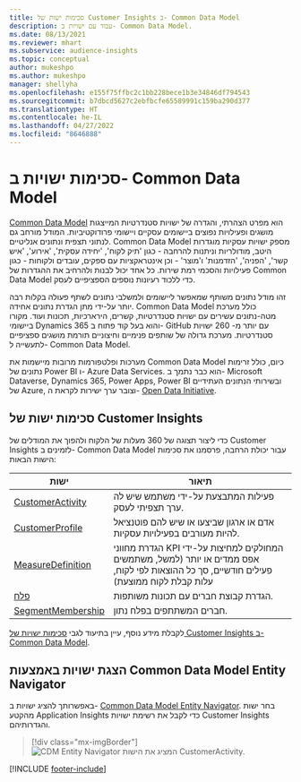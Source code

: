 ```yaml
---
title: סכימות ישות של Customer Insights ב- Common Data Model‏
description: עבוד עם ישויות ב- Common Data Model.
ms.date: 08/13/2021
ms.reviewer: mhart
ms.subservice: audience-insights
ms.topic: conceptual
author: mukeshpo
ms.author: mukeshpo
manager: shellyha
ms.openlocfilehash: e155f75ffbc2c1bb228bece1b3e34846df794543
ms.sourcegitcommit: b7dbcd5627c2ebfbcfe65589991c159ba290d377
ms.translationtype: HT
ms.contentlocale: he-IL
ms.lasthandoff: 04/27/2022
ms.locfileid: "8646888"
---
```

# <a name="entity-schemas-in-common-data-model"></a>סכימות ישויות ב- Common Data Model



[Common Data Model](/common-data-model/) הוא מפרט הצהרתי, והגדרה של ישויות סטנדרטיות המייצגות מושגים ופעילויות נפוצים ביישומים עסקיים ויישומי פרודוקטיביות. המודל מורחב גם לנתוני תצפית ונתונים אנליטיים. Common Data Model מספק ישויות עסקיות מוגדרות היטב, מודולריות וניתנות להרחבה - כגון 'תיק לקוח', 'יחידה עסקית', 'אירוע', 'איש קשר', 'הפניה', 'הזדמנות' ו'מוצר' - וכן אינטראקציות עם ספקים, עובדים ולקוחות - כגון פעילויות והסכמי רמת שירות. כל אחד יכול לבנות ולהרחיב את ההגדרות של Common Data Model כדי ללכוד רעיונות נוספים הספציפיים לעסק.

זהו מודל נתונים משותף שמאפשר ליישומים ולמשלבי נתונים לשתף פעולה בקלות רבה יותר על-ידי מתן הגדרת נתונים אחידה. Common Data Model כולל מערכת מטה-נתונים עשירים עם ישויות סטנדרטיות, קשרים, הירארכיות, תכונות ועוד. מקורו ביישומי Dynamics 365 והוא בעל קוד פתוח ב- GitHub עם יותר מ- 260 ישויות סטנדרטיות. מערכת גדולה של שותפים פנימיים וחיצוניים תורמת מושגים ספציפיים לתעשייה ל- Common Data Model.

מערכות ופלטפורמות מרובות מיישמות את Common Data Model כיום, כולל זרימות נתונים של Power BI ו- Azure Data Services. הוא כבר נתמך ב- Microsoft Dataverse, Dynamics 365, Power Apps, Power BI ובשירותי הנתונים העתידיים של Azure, וצובר ערך ישירות לקראת ה- [Open Data Initiative](https://www.microsoft.com/open-data-initiative).

## <a name="customer-insights-entity-schemas"></a>סכימות ישות של Customer Insights

כדי ליצור תצוגה של 360 מעלות של הלקוח ולהפוך את המודלים של Customer Insights לזמינים ב- Common Data Model עבור יכולת הרחבה, פרסמנו את סכימות הישות הבאות:

| ישות | תיאור |
|---------|---------|
|[CustomerActivity](/common-data-model/schema/core/applicationcommon/foundationcommon/crmcommon/solutions/customerinsights/customeractivity) | פעילות המתבצעת על-ידי משתמש שיש לה ערך תצפיתי לעסק. |
|[CustomerProfile](/common-data-model/schema/core/applicationcommon/foundationcommon/crmcommon/solutions/customerinsights/customerprofile) | אדם או ארגון שביצעו או שיש להם פוטנציאל להיות מעורבים בפעילויות עסקיות. |
|[MeasureDefinition](/common-data-model/schema/core/applicationcommon/foundationcommon/crmcommon/solutions/customerinsights/measuredefinition) | הגדרת מחווני KPI המחולקים למחיצות על-ידי אפס ממדים או יותר (למשל, משתמשים פעילים חודשיים, סך כל ההוצאות לפי לקוח, עלות קבלת לקוח ממוצעת) |
|[פלח](/common-data-model/schema/core/applicationcommon/foundationcommon/crmcommon/solutions/customerinsights/segment) | הגדרת קבוצת חברים עם תכונות משותפות. |
|[SegmentMembership](/common-data-model/schema/core/applicationcommon/foundationcommon/crmcommon/solutions/customerinsights/segmentmembership) | חברים המשתתפים בפלח נתון. |

לקבלת מידע נוסף, עיין בתיעוד לגבי [סכימות ישויות של Customer Insights ב- Common Data Model](/common-data-model/schema/core/applicationcommon/foundationcommon/crmcommon/solutions/customerinsights/overview).

## <a name="view-entities-using-the-common-data-model-entity-navigator"></a>הצגת ישויות באמצעות Common Data Model Entity Navigator

באפשרותך להציג ישויות ב- [Common Data Model Entity Navigator](https://microsoft.github.io/CDM/). בחר ישות מהקטע Application Insights כדי לקבל את רשימת ישויות Customer Insights והגדרותיהם.
> [!div class="mx-imgBorder"]
> ![CDM Entity Navigator המציג את הישות CustomerActivity.](media/CDM-entity-navigator.png "CDM Entity Navigator המציג את הישות CustomerActivity")


[!INCLUDE [footer-include](includes/footer-banner.md)]
